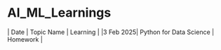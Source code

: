 # AI_ML_Learnings

| Date | Topic Name | Learning |
|3 Feb 2025| Python for Data Science | Homework |
